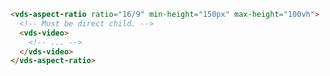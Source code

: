 <script>
import Docs from './_Docs.md';
</script>

<Docs>

```html copy|slot=usage
<vds-aspect-ratio ratio="16/9" min-height="150px" max-height="100vh">
  <!-- Must be direct child. -->
  <vds-video>
    <!-- ... -->
  </vds-video>
</vds-aspect-ratio>
```

</Docs>
